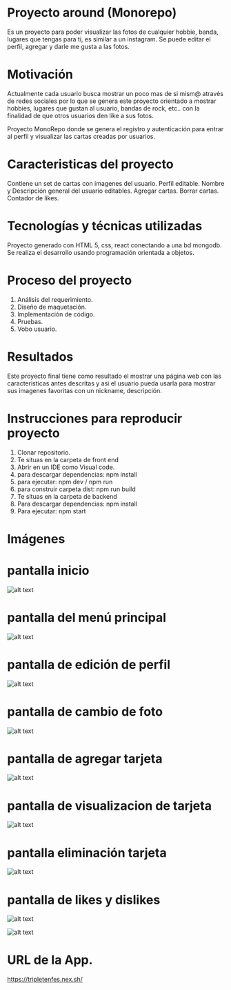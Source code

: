 # Proyecto around (Monorepo)

Es un proyecto para poder visualizar las fotos de cualquier hobbie, banda, lugares que tengas para ti, es similar a un instagram. Se puede editar el perfil, agregar y darle me gusta a las fotos.

# Motivación

Actualmente cada usuario busca mostrar un poco mas de si mism@ através de redes sociales por lo que se genera este proyecto orientado a mostrar
hobbies, lugares que gustan al usuario, bandas de rock, etc.. con la finalidad de que otros usuarios den like a sus fotos.

Proyecto MonoRepo donde se genera el registro y autenticación para entrar al perfil y
visualizar las cartas creadas por usuarios.

# Caracteristicas del proyecto

Contiene un set de cartas con imagenes del usuario. Perfil editable. Nombre y Descripción general del usuario editables. Agregar cartas. Borrar cartas. Contador de likes.

# Tecnologías y técnicas utilizadas

Proyecto generado con HTML 5, css, react conectando a una bd mongodb.
Se realiza el desarrollo usando programación orientada a objetos.

# Proceso del proyecto
1. Análisis del requerimiento.
2. Diseño de maquetación.
3. Implementación de código.
4. Pruebas.
5. Vobo usuario.

# Resultados
Este proyecto final tiene como resultado el mostrar una página web con las caracteristicas antes descritas y asi el usuario pueda usarla para mostrar sus imagenes favoritas con un nickname, descripción.

# Instrucciones para reproducir proyecto
1. Clonar repositorio.
2. Te situas en la carpeta de front end
3. Abrir en un IDE como Visual code.
4. para descargar dependencias: npm install
5. para ejecutar: npm dev / npm run
6. para construir carpeta dist: npm run build
7. Te situas en la carpeta de backend
8. Para descargar dependencias: npm install
9. Para ejecutar: npm start

# Imágenes

# pantalla inicio

![alt text](image.png)

# pantalla del menú principal

![alt text](image-2.png)

# pantalla de edición de perfil

![alt text](image-3.png)

# pantalla de cambio de foto

![alt text](image-4.png)

# pantalla de agregar tarjeta

![alt text](image-5.png)

# pantalla de visualizacion de tarjeta

![alt text](image-6.png)

# pantalla eliminación tarjeta

![alt text](image-7.png)

# pantalla de likes y dislikes

![alt text](image-8.png)

![alt text](image-9.png)

# URL de la App.

https://tripletenfes.nex.sh/

